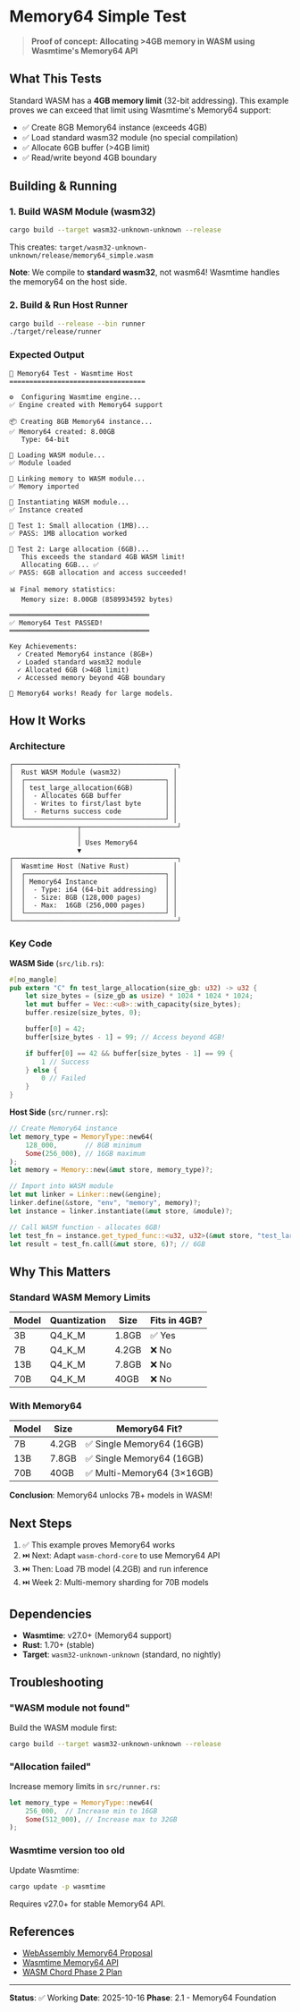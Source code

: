 # Memory64 Simple Test

> **Proof of concept: Allocating >4GB memory in WASM using Wasmtime's Memory64 API**

## What This Tests

Standard WASM has a **4GB memory limit** (32-bit addressing). This example proves we can exceed that limit using Wasmtime's Memory64 support:

- ✅ Create 8GB Memory64 instance (exceeds 4GB)
- ✅ Load standard wasm32 module (no special compilation)
- ✅ Allocate 6GB buffer (>4GB limit)
- ✅ Read/write beyond 4GB boundary

## Building & Running

### 1. Build WASM Module (wasm32)

```bash
cargo build --target wasm32-unknown-unknown --release
```

This creates: `target/wasm32-unknown-unknown/release/memory64_simple.wasm`

**Note**: We compile to **standard wasm32**, not wasm64! Wasmtime handles the memory64 on the host side.

### 2. Build & Run Host Runner

```bash
cargo build --release --bin runner
./target/release/runner
```

### Expected Output

```
🧪 Memory64 Test - Wasmtime Host
==================================

⚙️  Configuring Wasmtime engine...
✅ Engine created with Memory64 support

📦 Creating 8GB Memory64 instance...
✅ Memory64 created: 8.00GB
   Type: 64-bit

📂 Loading WASM module...
✅ Module loaded

🔗 Linking memory to WASM module...
✅ Memory imported

🚀 Instantiating WASM module...
✅ Instance created

🧪 Test 1: Small allocation (1MB)...
✅ PASS: 1MB allocation worked

🧪 Test 2: Large allocation (6GB)...
   This exceeds the standard 4GB WASM limit!
   Allocating 6GB... ✅
✅ PASS: 6GB allocation and access succeeded!

📊 Final memory statistics:
   Memory size: 8.00GB (8589934592 bytes)

═══════════════════════════════════
✅ Memory64 Test PASSED!
═══════════════════════════════════

Key Achievements:
  ✓ Created Memory64 instance (8GB+)
  ✓ Loaded standard wasm32 module
  ✓ Allocated 6GB (>4GB limit)
  ✓ Accessed memory beyond 4GB boundary

🎉 Memory64 works! Ready for large models.
```

## How It Works

### Architecture

```
┌─────────────────────────────────────────┐
│  Rust WASM Module (wasm32)             │
│  ┌───────────────────────────────────┐ │
│  │ test_large_allocation(6GB)        │ │
│  │  - Allocates 6GB buffer           │ │
│  │  - Writes to first/last byte      │ │
│  │  - Returns success code           │ │
│  └───────────────────────────────────┘ │
└────────────────┬────────────────────────┘
                 │
                 │ Uses Memory64
                 ▼
┌─────────────────────────────────────────┐
│  Wasmtime Host (Native Rust)           │
│  ┌───────────────────────────────────┐ │
│  │ Memory64 Instance                 │ │
│  │  - Type: i64 (64-bit addressing)  │ │
│  │  - Size: 8GB (128,000 pages)      │ │
│  │  - Max:  16GB (256,000 pages)     │ │
│  └───────────────────────────────────┘ │
└─────────────────────────────────────────┘
```

### Key Code

**WASM Side** (`src/lib.rs`):
```rust
#[no_mangle]
pub extern "C" fn test_large_allocation(size_gb: u32) -> u32 {
    let size_bytes = (size_gb as usize) * 1024 * 1024 * 1024;
    let mut buffer = Vec::<u8>::with_capacity(size_bytes);
    buffer.resize(size_bytes, 0);

    buffer[0] = 42;
    buffer[size_bytes - 1] = 99; // Access beyond 4GB!

    if buffer[0] == 42 && buffer[size_bytes - 1] == 99 {
        1 // Success
    } else {
        0 // Failed
    }
}
```

**Host Side** (`src/runner.rs`):
```rust
// Create Memory64 instance
let memory_type = MemoryType::new64(
    128_000,       // 8GB minimum
    Some(256_000), // 16GB maximum
);
let memory = Memory::new(&mut store, memory_type)?;

// Import into WASM module
let mut linker = Linker::new(&engine);
linker.define(&store, "env", "memory", memory)?;
let instance = linker.instantiate(&mut store, &module)?;

// Call WASM function - allocates 6GB!
let test_fn = instance.get_typed_func::<u32, u32>(&mut store, "test_large_allocation")?;
let result = test_fn.call(&mut store, 6)?; // 6GB
```

## Why This Matters

### Standard WASM Memory Limits

| Model | Quantization | Size | Fits in 4GB? |
|-------|--------------|------|--------------|
| 3B | Q4_K_M | 1.8GB | ✅ Yes |
| 7B | Q4_K_M | 4.2GB | ❌ No |
| 13B | Q4_K_M | 7.8GB | ❌ No |
| 70B | Q4_K_M | 40GB | ❌ No |

### With Memory64

| Model | Size | Memory64 Fit? |
|-------|------|---------------|
| 7B | 4.2GB | ✅ Single Memory64 (16GB) |
| 13B | 7.8GB | ✅ Single Memory64 (16GB) |
| 70B | 40GB | ✅ Multi-Memory64 (3×16GB) |

**Conclusion**: Memory64 unlocks 7B+ models in WASM!

## Next Steps

1. ✅ This example proves Memory64 works
2. ⏭️ Next: Adapt `wasm-chord-core` to use Memory64 API
3. ⏭️ Then: Load 7B model (4.2GB) and run inference
4. ⏭️ Week 2: Multi-memory sharding for 70B models

## Dependencies

- **Wasmtime**: v27.0+ (Memory64 support)
- **Rust**: 1.70+ (stable)
- **Target**: `wasm32-unknown-unknown` (standard, no nightly)

## Troubleshooting

### "WASM module not found"

Build the WASM module first:
```bash
cargo build --target wasm32-unknown-unknown --release
```

### "Allocation failed"

Increase memory limits in `src/runner.rs`:
```rust
let memory_type = MemoryType::new64(
    256_000,  // Increase min to 16GB
    Some(512_000), // Increase max to 32GB
);
```

### Wasmtime version too old

Update Wasmtime:
```bash
cargo update -p wasmtime
```

Requires v27.0+ for stable Memory64 API.

## References

- [WebAssembly Memory64 Proposal](https://github.com/WebAssembly/memory64)
- [Wasmtime Memory64 API](https://docs.rs/wasmtime/latest/wasmtime/struct.MemoryType.html)
- [WASM Chord Phase 2 Plan](../../PHASE2_ULTRATHINK.md)

---

**Status**: ✅ Working
**Date**: 2025-10-16
**Phase**: 2.1 - Memory64 Foundation

